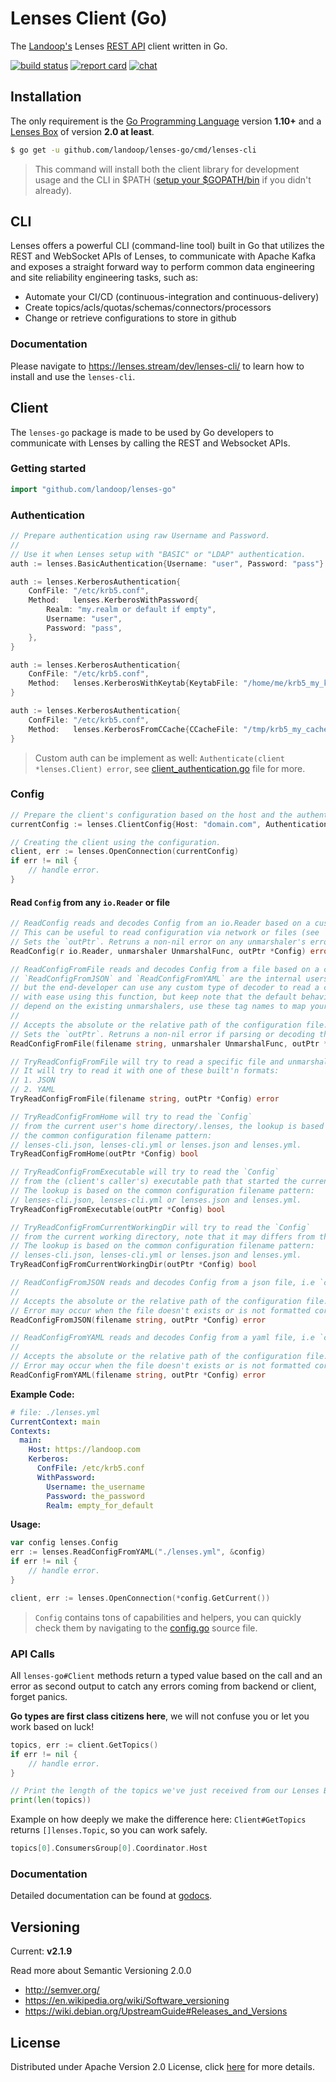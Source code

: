 # Lenses Client (Go)

The [Landoop's](http://www.landoop.com) Lenses [REST API](https://lenses.stream/dev/lenses-apis/rest-api/index.html) client written in Go.

[![build status](https://img.shields.io/travis/Landoop/lenses-go/master.svg?style=flat-square)](https://travis-ci.org/Landoop/lenses-go) [![report card](https://img.shields.io/badge/report%20card-a%2B-ff3333.svg?style=flat-square)](http://goreportcard.com/report/Landoop/lenses-go) [![chat](https://img.shields.io/badge/join-%20chat-00BCD4.svg?style=flat-square)](https://slackpass.io/landoop-community)

## Installation

The only requirement is the [Go Programming Language](https://golang.org/dl) version **1.10+** and a [Lenses Box](http://www.landoop.com/kafka-lenses/) of version **2.0 at least**.

```sh
$ go get -u github.com/landoop/lenses-go/cmd/lenses-cli
```

> This command will install both the client library for development usage and the CLI in $PATH ([setup your $GOPATH/bin](https://github.com/golang/go/wiki/SettingGOPATH) if you didn't already).

## CLI

Lenses offers a powerful CLI (command-line tool) built in Go that utilizes the REST and WebSocket APIs of Lenses, to communicate with Apache Kafka and exposes a straight forward way to perform common data engineering and site reliability engineering tasks, such as:

- Automate your CI/CD (continuous-integration and continuous-delivery)
- Create topics/acls/quotas/schemas/connectors/processors
- Change or retrieve configurations to store in github

### Documentation

Please navigate to <https://lenses.stream/dev/lenses-cli/> to learn how to install and use the `lenses-cli`.

## Client

The `lenses-go` package is made to be used by Go developers to communicate with Lenses by calling the REST and Websocket APIs. 

### Getting started

```go
import "github.com/landoop/lenses-go"
```

### Authentication

```go
// Prepare authentication using raw Username and Password.
//
// Use it when Lenses setup with "BASIC" or "LDAP" authentication.
auth := lenses.BasicAuthentication{Username: "user", Password: "pass"}
```

```go
auth := lenses.KerberosAuthentication{
    ConfFile: "/etc/krb5.conf",
    Method:   lenses.KerberosWithPassword{
        Realm: "my.realm or default if empty",
        Username: "user",
        Password: "pass",
    },
}
```

```go
auth := lenses.KerberosAuthentication{
    ConfFile: "/etc/krb5.conf",
    Method:   lenses.KerberosWithKeytab{KeytabFile: "/home/me/krb5_my_keytab.txt"},
}
```

```go
auth := lenses.KerberosAuthentication{
    ConfFile: "/etc/krb5.conf",
    Method:   lenses.KerberosFromCCache{CCacheFile: "/tmp/krb5_my_cache_file.conf"},
}
```

> Custom auth can be implement as well: `Authenticate(client *lenses.Client) error`, see [client_authentication.go](client_authentication.go) file for more.

### Config

```go
// Prepare the client's configuration based on the host and the authentication above.
currentConfig := lenses.ClientConfig{Host: "domain.com", Authentication: auth, Timeout: "15s", Debug: true}

// Creating the client using the configuration.
client, err := lenses.OpenConnection(currentConfig)
if err != nil {
    // handle error.
}
```

#### Read `Config` from any `io.Reader` or file

```go
// ReadConfig reads and decodes Config from an io.Reader based on a custom unmarshaler.
// This can be useful to read configuration via network or files (see `ReadConfigFromFile`).
// Sets the `outPtr`. Retruns a non-nil error on any unmarshaler's errors.
ReadConfig(r io.Reader, unmarshaler UnmarshalFunc, outPtr *Config) error

// ReadConfigFromFile reads and decodes Config from a file based on a custom unmarshaler,
// `ReadConfigFromJSON` and `ReadConfigFromYAML` are the internal users,
// but the end-developer can use any custom type of decoder to read a configuration file
// with ease using this function, but keep note that the default behavior of the fields
// depend on the existing unmarshalers, use these tag names to map your decoder's properties.
//
// Accepts the absolute or the relative path of the configuration file.
// Sets the `outPtr`. Retruns a non-nil error if parsing or decoding the file failed or file doesn't exist.
ReadConfigFromFile(filename string, unmarshaler UnmarshalFunc, outPtr *Config) error

// TryReadConfigFromFile will try to read a specific file and unmarshal to `Config`.
// It will try to read it with one of these built'n formats:
// 1. JSON
// 2. YAML
TryReadConfigFromFile(filename string, outPtr *Config) error
```

```go
// TryReadConfigFromHome will try to read the `Config`
// from the current user's home directory/.lenses, the lookup is based on
// the common configuration filename pattern:
// lenses-cli.json, lenses-cli.yml or lenses.json and lenses.yml.
TryReadConfigFromHome(outPtr *Config) bool

// TryReadConfigFromExecutable will try to read the `Config`
// from the (client's caller's) executable path that started the current process.
// The lookup is based on the common configuration filename pattern:
// lenses-cli.json, lenses-cli.yml or lenses.json and lenses.yml.
TryReadConfigFromExecutable(outPtr *Config) bool

// TryReadConfigFromCurrentWorkingDir will try to read the `Config`
// from the current working directory, note that it may differs from the executable path.
// The lookup is based on the common configuration filename pattern:
// lenses-cli.json, lenses-cli.yml or lenses.json and lenses.yml.
TryReadConfigFromCurrentWorkingDir(outPtr *Config) bool

// ReadConfigFromJSON reads and decodes Config from a json file, i.e `configuration.json`.
//
// Accepts the absolute or the relative path of the configuration file.
// Error may occur when the file doesn't exists or is not formatted correctly.
ReadConfigFromJSON(filename string, outPtr *Config) error

// ReadConfigFromYAML reads and decodes Config from a yaml file, i.e `configuration.yml`.
//
// Accepts the absolute or the relative path of the configuration file.
// Error may occur when the file doesn't exists or is not formatted correctly.
ReadConfigFromYAML(filename string, outPtr *Config) error
```

**Example Code:**

```yaml
# file: ./lenses.yml
CurrentContext: main
Contexts:
  main:
    Host: https://landoop.com
    Kerberos:
      ConfFile: /etc/krb5.conf
      WithPassword:
        Username: the_username
        Password: the_password
        Realm: empty_for_default
```

**Usage:**

```go
var config lenses.Config
err := lenses.ReadConfigFromYAML("./lenses.yml", &config)
if err != nil {
    // handle error.
}

client, err := lenses.OpenConnection(*config.GetCurrent())
```

> `Config` contains tons of capabilities and helpers, you can quickly check them by navigating to the [config.go](config.go) source file.

### API Calls

All `lenses-go#Client` methods return a typed value based on the call
and an error as second output to catch any errors coming from backend or client, forget panics.

**Go types are first class citizens here**, we will not confuse you or let you work based on luck!

```go
topics, err := client.GetTopics()
if err != nil {
    // handle error.
}

// Print the length of the topics we've just received from our Lenses Box.
print(len(topics))
```

Example on how deeply we make the difference here:
`Client#GetTopics` returns `[]lenses.Topic`, so you can work safely.

```go
topics[0].ConsumersGroup[0].Coordinator.Host
```

### Documentation

Detailed documentation can be found at [godocs](https://godoc.org/github.com/landoop/lenses-go).

## Versioning

Current: **v2.1.9**

Read more about Semantic Versioning 2.0.0

 - http://semver.org/
 - https://en.wikipedia.org/wiki/Software_versioning
 - https://wiki.debian.org/UpstreamGuide#Releases_and_Versions

## License

Distributed under Apache Version 2.0 License, click [here](LICENSE) for more details.